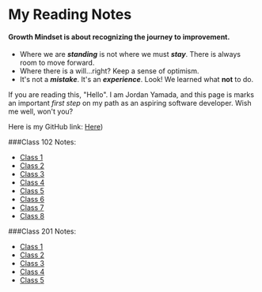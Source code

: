 # My Reading Notes

#### Growth Mindset is about recognizing the journey to improvement. 

- Where we are ***standing*** is not where we must ***stay***. There is always room to move forward.
- Where there is a will...right? Keep a sense of optimism.
- It's not a ***mistake***. It's an ***experience***. Look! We learned what **not** to do.

If you are reading this, "Hello". I am Jordan Yamada, and this page is marks an important *first step* on my path as an aspiring software developer. Wish me well, won't you?

Here is my GitHub link: [Here](https://github.com/JordanYamada))

###Class 102 Notes:

- [Class 1](Class1.md)
- [Class 2](Class2.md)
- [Class 3](Class3.md)
- [Class 4](Class4.md)
- [Class 5](Class5.md)
- [Class 6](Class6.md)
- [Class 7](Class7.md)
- [Class 8](Class8.md)

###Class 201 Notes:

- [Class 1](Class2-1.md)
- [Class 2](Class2-2.md)
- [Class 3](Class2-3.md)
- [Class 4](Class2-4.md)
- [Class 5](Class2-5.md)
